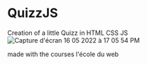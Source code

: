 # QuizzJS

Creation of a little Quizz in HTML CSS JS
![Capture d'écran 16 05 2022 à 17 05 54 PM](https://user-images.githubusercontent.com/79455970/168701750-1bad0ef0-79ff-4ef2-8c54-ec08e0604e75.png)

made with the courses l'école du web 
